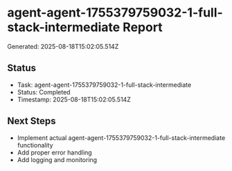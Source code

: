 # agent-agent-1755379759032-1-full-stack-intermediate Report

Generated: 2025-08-18T15:02:05.514Z

## Status
- Task: agent-agent-1755379759032-1-full-stack-intermediate
- Status: Completed
- Timestamp: 2025-08-18T15:02:05.514Z

## Next Steps
- Implement actual agent-agent-1755379759032-1-full-stack-intermediate functionality
- Add proper error handling
- Add logging and monitoring
